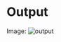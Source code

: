 # Output
Image:
![output](https://user-images.githubusercontent.com/94122920/143384887-6aca012d-5f5b-42ec-a8bd-5a57614393a3.png)

